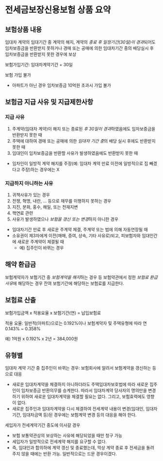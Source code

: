 # 전세금보장신용보험 상품 요약

## 보험상품 내용
임대차 계약의 임대기간 중 계약의 해지, 계약의 *종료 후 일정기간(30일)이 경과*되어도 임차보증금을 반환받지 못하거나 경매 또는 공매에 의한 임대차기간 중의 배당실시 후 임차보증금을 반환받지 못한 경우에 보상

보험가입기간: 임대차계약기간 + 30일

보험 가입 불가
  * 아파트가 아닌 경우 임차보증금 10억원 초과시 가입 불가

## 보험금 지급 사유 및 지급제한사항
### 지급 사유
1. 주계약(임대차 계약)이 해지 또는 종료된 *후 30일이 경과*하였음에도 임차보증금을 반환받지 못한 때
2. 주택에 대하여 경매 또는 공매에 의한 *임대차 기간 중*의 배당 실시 후에도 반환받지 못한 때
3. 임대인이 임차보증금을 반환할 사유가 발생하였음에도 반환받지 못한 때
  * 임차인이 일방적 계약 해지를 주장(예: 임대차 계약 만료 이전에 일방적으로 집 빼겠다고 주장)하는 경우에는 X  
### 지급하지 아니하는 사유
1. 귀책사유가 있는 경우
2. 전쟁, 혁명, 내란, ... 등으로 채무를 이행하지 못하는 경우
3. 지진, 분화, 홍수, 해일, 또는 천재지변
4. 핵연료 관련
5. 사유가 발생하였으나 *보험을 갱신 또는 변경*하지 아니한 경우
  * 임대차기간 만료 후 새로운 주계약 체결, 주계약 또는 법에 의해 자동연장될 때
  * 소유권이 제3자에게 이전(매매, 증여, 상속, 기타 사유로)되고, 피보험자와 임대인간에 새로운 주계약이 체결될 때
    * 예) 집주인이 바뀌는 경우

## 해약 환급금
보험계약자가 보험기간 중 *보험계약을 해지*하는 경우 등 보험약관에서 정한 *보험료 환급사유*에 해당하는 경우 잔여 보험기간에 해당하는 보험료를 지급한다.

## 보험료 산출
보험가입금액 x 적용요율 x 보험기간(연) = 납입보험료

적용 요율: 일반적(아파트)으로는 0.192%이나 보험계약자 및 주택유형에 따라 연 0.143% ~ 0.358%

예) 1억원 x 0.192% x 2년 = 384,000원

## 유형별
임대차 계약 기간 중 집주인이 바뀌는 경우: 보험회사에 알려서 보험계약을 갱신하는 등으로 대응
  * 새로운 임대차계약을 체결하지 아니하더라도 주택임대차보호법에 따라 새로운 집주인이 임차보증금 반환의무를 승계한다. 따라서 임대차계약 당사자의 명의만을 변경하기 위하여 새로운 임대차계약을 체결할 필요는 없다. 그리고, 보험효력에도 영향이 없다.
  * 새로운 집주인과 임대차계약을 다시 체결하여 전세계약 내용이 변경(임대인, 임대차기간, 임대차금액 등)된 경우에는 보험계약 변경 등의 대응을 해야 한다.

세입자가 전세계약기간 중도에 이사갈 경우
  * 보험 보통약관상의 보상하는 사유에 해당되었을 때만 청구 가능
  * 세입자가 일방적으로 전세계약 해지를 요구할 수 없다.
  * 즉, 임대인과 합의하에 계약 갱신 및 종료했는데, 막상 계약 종료 후 전세금을 돌려주지 않을 때에는 반환 가능. 일반적으로는 드문 경우이겠다.
